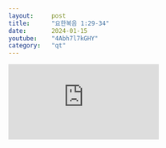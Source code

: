 ```yaml
---
layout:     post
title:      "요한복음 1:29-34"
date:       2024-01-15
youtube:    "4Abh7l7kGHY"
category:   "qt"
---
```


<div class="youtube margin-large">
    <iframe src="https://www.youtube.com/embed/4Abh7l7kGHY" title="YouTube video player" frameborder="0" allow="accelerometer; autoplay; clipboard-write; encrypted-media; gyroscope; picture-in-picture; web-share" allowfullscreen></iframe>
</div>